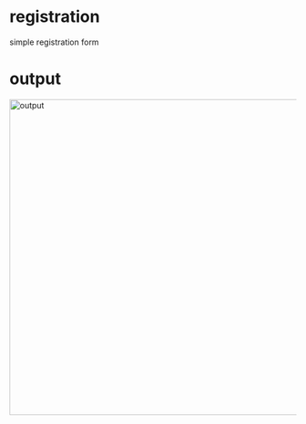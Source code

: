 # registration
simple registration form
# output
<img width="554" alt="output" src="https://user-images.githubusercontent.com/93879863/226161169-7577332b-17b0-4968-a642-9e2a42eafe25.png">
